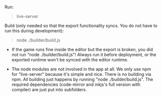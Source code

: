 Run:
> live-server

Build (only needed so that the export functionality syncs. You do not have to run
this during development):
> node ./builder/build.js

* If the game runs fine inside the editor but the export is broken, you did not
run "node ./builder/build.js"! Always run it before deployment, or the
exported runtime won't be synced with the editor runtime.

* The node modules are not involved in the app at all. We only use npm
for "live-server" because it's simple and nice. There is no building
via npm. All building just happens by running "node ./builder/build.js".
The required dependencies (code-mirror and inkjs's full version with compiler) are
just put into subfolders.
